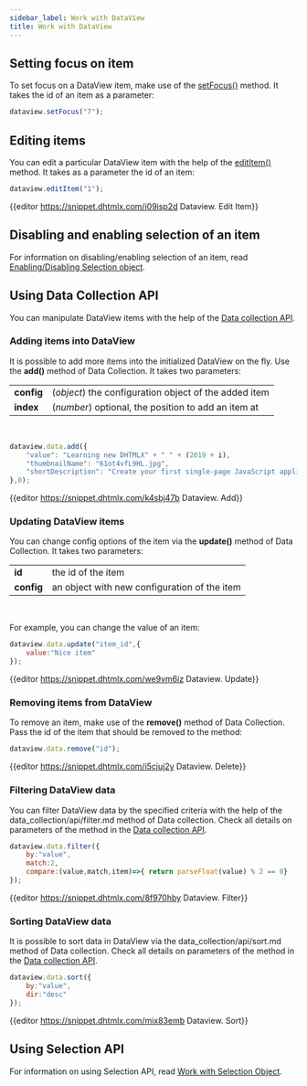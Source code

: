 ```yaml
---
sidebar_label: Work with DataView
title: Work with DataView
---          
```




Setting focus on item
--------------------------

To set focus on a DataView item, make use of the [setFocus()](dataview/api/dataview_setfocus_method.md) method. It takes the id of an item as a parameter:

~~~js
dataview.setFocus("7");
~~~

Editing items
-------------

You can edit a particular DataView item with the help of the [editItem()](dataview/api/dataview_edititem_method.md) method. It takes as a parameter the id of an item:

~~~js
dataview.editItem("1");
~~~

{{editor    https://snippet.dhtmlx.com/i09isp2d	Dataview. Edit Item}}

Disabling and enabling selection of an item
----------------------------------

For information on disabling/enabling selection of an item, read [Enabling/Disabling Selection object](dataview/usage_selection.md#enablingdisablingselectionobject).

Using Data Collection API
------------------------

You can manipulate DataView items with the help of the [Data collection API](data_collection/api/refs/datacollection.md). 

### Adding items into DataView

It is possible to add more items into the initialized DataView on the fly. Use the **add()** method of Data Collection. It takes two parameters:

<table class="webixdoc_links">
	<tbody>
        <tr>
			<td class="webixdoc_links0"><b>config</b></td>
			<td>(<i>object</i>) the configuration object of the added item</td>
		</tr>
        <tr>
			<td class="webixdoc_links0"><b>index</b></td>
			<td>(<i>number</i>) optional, the position to add an item at</td>
		</tr>
    </tbody>
</table>
<br/>

~~~js
dataview.data.add({
	"value": "Learning new DHTMLX" + " " + (2019 + i),
	"thumbnailName": "61ot4vfL9HL.jpg",
	"shortDescription": "Create your first single-page JavaScript application"
},0);
~~~

{{editor	https://snippet.dhtmlx.com/k4sbj47b	Dataview. Add}}

### Updating DataView items

You can change config options of the item via the **update()** method of Data Collection. It takes two parameters:

<table class="webixdoc_links">
	<tbody>
        <tr>
			<td class="webixdoc_links0"><b>id</b></td>
			<td>the id of the item</td>
		</tr>
        <tr>
			<td class="webixdoc_links0"><b>config</b></td>
			<td>an object with new configuration of the item</td>
		</tr>
    </tbody>
</table>
<br/>

For example, you can change the value of an item:

~~~js
dataview.data.update("item_id",{
	value:"Nice item"
});
~~~

{{editor	https://snippet.dhtmlx.com/we9vm6iz	Dataview. Update}}

### Removing items from DataView

To remove an item, make use of the **remove()** method of Data Collection. Pass the id of the item that should be removed to the method:

~~~js
dataview.data.remove("id");
~~~

{{editor	https://snippet.dhtmlx.com/i5cjuj2y	Dataview. Delete}}

### Filtering DataView data

You can filter DataView data by the specified criteria with the help of the data_collection/api/filter.md method of Data collection. Check all details on parameters of the method in the
[Data collection API](data_collection/api/refs/datacollection.md).

~~~js
dataview.data.filter({
	by:"value",
	match:2,
	compare:(value,match,item)=>{ return parseFloat(value) % 2 == 0}
});
~~~

{{editor	https://snippet.dhtmlx.com/8f970hby	Dataview. Filter}}

### Sorting DataView data

It is possible to sort data in DataView via the data_collection/api/sort.md method of Data collection. Check all details on parameters of the method in the [Data collection API](data_collection/api/refs/datacollection.md).

~~~js
dataview.data.sort({ 
	by:"value",
	dir:"desc"
});
~~~

{{editor	https://snippet.dhtmlx.com/mix83emb	Dataview. Sort}}

Using Selection API
-------------

For information on using Selection API, read [Work with Selection Object](dataview/usage_selection.md).

